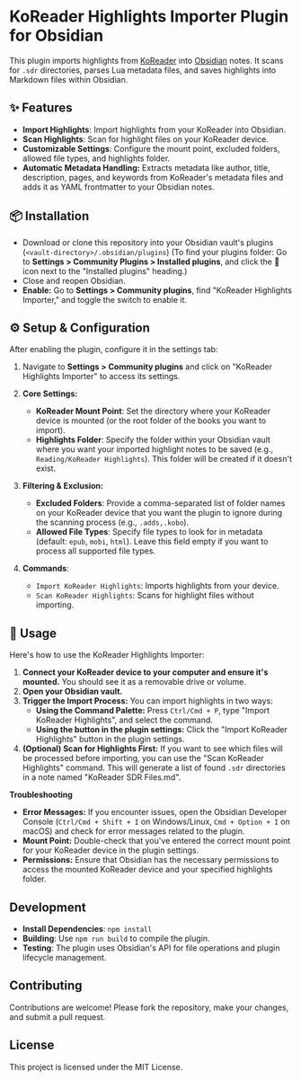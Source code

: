 # KoReader Highlights Importer Plugin for Obsidian

This plugin imports highlights from [KoReader](https://github.com/koreader/koreader) into [Obsidian](https://obsidian.md/) notes. It scans for `.sdr` directories, parses Lua metadata files, and saves highlights into Markdown files within Obsidian.

## ✨ Features
- **Import Highlights**: Import highlights from your KoReader into Obsidian.
- **Scan Highlights**: Scan for highlight files on your KoReader device.
- **Customizable Settings**: Configure the mount point, excluded folders, allowed file types, and highlights folder.
- **Automatic Metadata Handling:** Extracts metadata like author, title, description, pages, and keywords from KoReader's metadata files and adds it as YAML frontmatter to your Obsidian notes.

## 📦 Installation
   - Download or clone this repository into your Obsidian vault's plugins (`<vault-directory>/.obsidian/plugins`)
      (To find your plugins folder: Go to **Settings > Community Plugins > Installed plugins**, and click the 📂 icon next to the "Installed plugins" heading.)
   - Close and reopen Obsidian.
   - **Enable:** Go to **Settings > Community plugins**, find "KoReader Highlights Importer," and toggle the switch to enable it.

## ⚙️ Setup & Configuration

After enabling the plugin, configure it in the settings tab:

1. Navigate to **Settings > Community plugins** and click on "KoReader Highlights Importer" to access its settings.

2. **Core Settings:**
   - **KoReader Mount Point**: Set the directory where your KoReader device is mounted (or the root folder of the books you want to import).
   - **Highlights Folder**:  Specify the folder within your Obsidian vault where you want your imported highlight notes to be saved (e.g., `Reading/KoReader Highlights`). This folder will be created if it doesn't exist.

3. **Filtering & Exclusion:**
   - **Excluded Folders**: Provide a comma-separated list of folder names on your KoReader device that you want the plugin to ignore during the scanning process (e.g., `.adds,.kobo`).
   - **Allowed File Types**: Specify file types to look for in metadata (default: `epub`, `mobi`, `html`). Leave this field empty if you want to process all supported file types.

2. **Commands**:
   - `Import KoReader Highlights`: Imports highlights from your device.
   - `Scan KoReader Highlights`: Scans for highlight files without importing.

## 🚀 Usage

Here's how to use the KoReader Highlights Importer:
1. **Connect your KoReader device to your computer and ensure it's mounted.** You should see it as a removable drive or volume.
2. **Open your Obsidian vault.**
3. **Trigger the Import Process:** You can import highlights in two ways:
   * **Using the Command Palette:** Press `Ctrl/Cmd + P`, type "Import KoReader Highlights", and select the command.
   * **Using the button in the plugin settings:** Click the "Import KoReader Highlights" button in the plugin settings.
4. **(Optional) Scan for Highlights First:** If you want to see which files will be processed before importing, you can use the "Scan KoReader Highlights" command. This will generate a list of found `.sdr` directories in a note named "KoReader SDR Files.md".


**Troubleshooting**

* **Error Messages:** If you encounter issues, open the Obsidian Developer Console (`Ctrl/Cmd + Shift + I` on Windows/Linux, `Cmd + Option + I` on macOS) and check for error messages related to the plugin.
* **Mount Point:** Double-check that you've entered the correct mount point for your KoReader device in the plugin settings.
* **Permissions:** Ensure that Obsidian has the necessary permissions to access the mounted KoReader device and your specified highlights folder.

## Development
- **Install Dependencies**: `npm install`
- **Building**: Use `npm run build` to compile the plugin.
- **Testing**: The plugin uses Obsidian's API for file operations and plugin lifecycle management.

## Contributing
Contributions are welcome! Please fork the repository, make your changes, and submit a pull request.

## License
This project is licensed under the MIT License.
